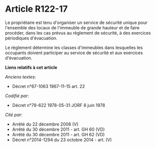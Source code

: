 # Article R122-17

Le propriétaire est tenu d'organiser un service de sécurité unique pour l'ensemble des locaux de l'immeuble de grande hauteur
et de faire procéder, dans les cas prévus au règlement de sécurité, à des exercices périodiques d'évacuation.

Le règlement détermine les classes d'immeubles dans lesquelles les occupants doivent participer au service de sécurité et aux
exercices d'évacuation.

**Liens relatifs à cet article**

_Anciens textes_:

  - Décret n°67-1063 1967-11-15 art. 22

_Codifié par_:

  - Décret n°78-622 1978-05-31 JORF 8 juin 1978

_Cité par_:

  - Arrêté du 22 décembre 2008 (V)
  - Arrêté du 30 décembre 2011 - art. GH 60 (VD)
  - Arrêté du 30 décembre 2011 - art. GH 62 (VD)
  - Décret n°2014-1294 du 23 octobre 2014 - art. (V)
